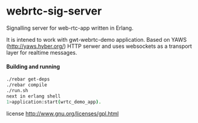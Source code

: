 webrtc-sig-server
=================

Signalling server for web-rtc-app written in Erlang.

It is intened to work with gwt-webrtc-demo application. Based on YAWS (http://yaws.hyber.org/) HTTP serwer and
uses websockets as a transport layer for realtime messages.

#### Building and running

```sh
./rebar get-deps
./rebar compile
./run.sh
next in erlang shell
1>application:start(wrtc_demo_app).
```


license http://www.gnu.org/licenses/gpl.html
